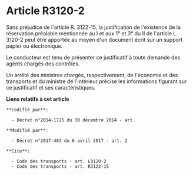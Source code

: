 # Article R3120-2

Sans préjudice de l'article R. 3122-15, la justification de l'existence de la réservation préalable mentionnée au I et aux 1°
et 3° du II de l'article L. 3120-2 peut être apportée au moyen d'un document écrit sur un support papier ou électronique. 

Le conducteur est tenu de présenter ce justificatif à toute demande des agents chargés des contrôles. 

Un arrêté des ministres chargés, respectivement, de l'économie et des transports et du ministre de l'intérieur précise les
informations figurant sur ce justificatif et ses caractéristiques.

**Liens relatifs à cet article**

	**Codifié par**:

	  - Décret n°2014-1725 du 30 décembre 2014 - art.

	**Modifié par**:

	  - Décret n°2017-483 du 6 avril 2017 - art. 2

	**Cite**:

	  - Code des transports - art. L3120-2
	  - Code des transports - art. R3122-15
